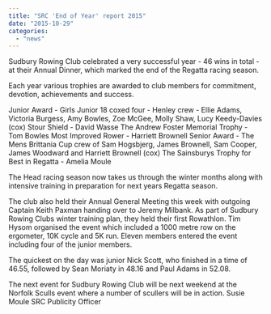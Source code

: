 ```yaml
---
title: "SRC 'End of Year' report 2015"
date: "2015-10-29"
categories: 
  - "news"
---
```


Sudbury Rowing Club celebrated a very successful year - 46 wins in total - at their Annual Dinner, which marked the end of the Regatta racing season.

Each year various trophies are awarded to club members for commitment, devotion, achievements and success.

Junior Award - Girls Junior 18 coxed four - Henley crew - Ellie Adams, Victoria Burgess, Amy Bowles, Zoe McGee, Molly Shaw, Lucy Keedy-Davies (cox) Stour Shield - David Wasse The Andrew Foster Memorial Trophy - Tom Bowles Most Improved Rower - Harriett Brownell Senior Award - The Mens Brittania Cup crew of Sam Hogsbjerg, James Brownell, Sam Cooper, James Woodward and Harriett Brownell (cox) The Sainsburys Trophy for Best in Regatta - Amelia Moule

The Head racing season now takes us through the winter months along with intensive training in preparation for next years Regatta season.

The club also held their Annual General Meeting this week with outgoing Captain Keith Paxman handing over to Jeremy Milbank. As part of Sudbury Rowing Clubs winter training plan, they held their first Rowathlon. Tim Hysom organised the event which included a 1000 metre row on the ergometer, 10K cycle and 5K run. Eleven members entered the event including four of the junior members.

The quickest on the day was junior Nick Scott, who finished in a time of 46.55, followed by Sean Moriaty in 48.16 and Paul Adams in 52.08.

The next event for Sudbury Rowing Club will be next weekend at the Norfolk Sculls event where a number of scullers will be in action. Susie Moule SRC Publicity Officer
